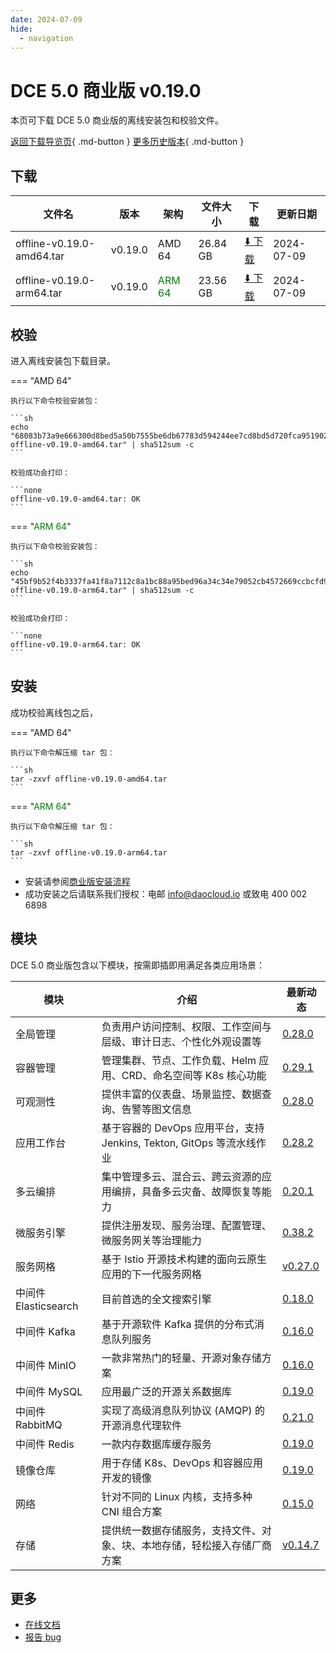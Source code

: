 ```yaml
---
date: 2024-07-09
hide:
  - navigation
---
```


# DCE 5.0 商业版 v0.19.0

本页可下载 DCE 5.0 商业版的离线安装包和校验文件。

[返回下载导览页](../index.md#_2){ .md-button } [更多历史版本](./dce5-installer-history.md){ .md-button }

## 下载

| 文件名 | 版本 | 架构 | 文件大小 | 下载 | 更新日期 |
| ----- | --- | ---- | ------ | --- | -------- |
| offline-v0.19.0-amd64.tar | v0.19.0 | AMD 64 | 26.84 GB | [:arrow_down: 下载](https://qiniu-download-public.daocloud.io/DaoCloud_Enterprise/dce5/offline-v0.19.0-amd64.tar) | 2024-07-09 |
| offline-v0.19.0-arm64.tar | v0.19.0 | <font color="green">ARM 64</font> | 23.56 GB | [:arrow_down: 下载](https://qiniu-download-public.daocloud.io/DaoCloud_Enterprise/dce5/offline-v0.19.0-arm64.tar) | 2024-07-09 |

## 校验

进入离线安装包下载目录。

=== "AMD 64"

    执行以下命令校验安装包：

    ```sh
    echo "68083b73a9e666300d8bed5a50b7555be6db67783d594244ee7cd8bd5d720fca95190261be7a9039a8aab54bb38ac6ba121946bbdbfd8f9921187ce8405cde8b  offline-v0.19.0-amd64.tar" | sha512sum -c
    ```

    校验成功会打印：

    ```none
    offline-v0.19.0-amd64.tar: OK
    ```

=== "<font color="green">ARM 64</font>"

    执行以下命令校验安装包：

    ```sh
    echo "45bf9b52f4b3337fa41f8a7112c8a1bc88a95bed96a34c34e79052cb4572669ccbcfd9689346771a8256eefe1588d0adb5404891282fca5934280059628b6472  offline-v0.19.0-arm64.tar" | sha512sum -c
    ```

    校验成功会打印：

    ```none
    offline-v0.19.0-arm64.tar: OK
    ```

## 安装

成功校验离线包之后，

=== "AMD 64"

    执行以下命令解压缩 tar 包：

    ```sh
    tar -zxvf offline-v0.19.0-amd64.tar
    ```

=== "<font color="green">ARM 64</font>"

    执行以下命令解压缩 tar 包：

    ```sh
    tar -zxvf offline-v0.19.0-arm64.tar
    ```

- 安装请参阅[商业版安装流程](../../install/commercial/start-install.md)
- 成功安装之后请联系我们授权：电邮 info@daocloud.io 或致电 400 002 6898

## 模块

DCE 5.0 商业版包含以下模块，按需即插即用满足各类应用场景：

| 模块 | 介绍 | 最新动态 |
| ---- | --- | ------- |
| 全局管理 | 负责用户访问控制、权限、工作空间与层级、审计日志、个性化外观设置等 | [0.28.0](../../ghippo/intro/release-notes.md#v0280) |
| 容器管理 | 管理集群、节点、工作负载、Helm 应用、CRD、命名空间等 K8s 核心功能 | [0.29.1](../../kpanda/intro/release-notes.md#v0291) |
| 可观测性 | 提供丰富的仪表盘、场景监控、数据查询、告警等图文信息 | [0.28.0](../../insight/intro/releasenote.md#v0280) |
| 应用工作台 | 基于容器的 DevOps 应用平台，支持 Jenkins, Tekton, GitOps 等流水线作业 | [0.28.2](../../amamba/intro/release-notes.md#v0282) |
| 多云编排 | 集中管理多云、混合云、跨云资源的应用编排，具备多云灾备、故障恢复等能力 | [0.20.1](../../kairship/intro/release-notes.md#v0201) |
| 微服务引擎 | 提供注册发现、服务治理、配置管理、微服务网关等治理能力 | [0.38.2](../../skoala/intro/release-notes.md#v0382) |
| 服务网格 | 基于 Istio 开源技术构建的面向云原生应用的下一代服务网格 | [v0.27.0](../../mspider/intro/release-notes.md#v0270) |
| 中间件 Elasticsearch | 目前首选的全文搜索引擎 | [0.18.0](../../middleware/elasticsearch/release-notes.md#v0180) |
| 中间件 Kafka | 基于开源软件 Kafka 提供的分布式消息队列服务 | [0.16.0](../../middleware/kafka/release-notes.md#v0160) |
| 中间件 MinIO | 一款非常热门的轻量、开源对象存储方案 | [0.16.0](../../middleware/minio/release-notes.md#v0160) |
| 中间件 MySQL | 应用最广泛的开源关系数据库 | [0.19.0](../../middleware/mysql/release-notes.md#v0190) |
| 中间件 RabbitMQ | 实现了高级消息队列协议 (AMQP) 的开源消息代理软件 | [0.21.0](../../middleware/rabbitmq/release-notes.md#v0210) |
| 中间件 Redis | 一款内存数据库缓存服务 | [0.19.0](../../middleware/redis/release-notes.md#v0190) |
| 镜像仓库 | 用于存储 K8s、DevOps 和容器应用开发的镜像 | [0.19.0](../../kangaroo/intro/release-notes.md#v0190) |
| 网络 | 针对不同的 Linux 内核，支持多种 CNI 组合方案 | [0.15.0](../../network/intro/releasenotes.md#v0150) |
| 存储 | 提供统一数据存储服务，支持文件、对象、块、本地存储，轻松接入存储厂商方案 | [v0.14.7](../../storage/hwameistor/releasenotes.md#v0147) |

## 更多

- [在线文档](../../dce/index.md)
- [报告 bug](https://github.com/DaoCloud/DaoCloud-docs/issues)
